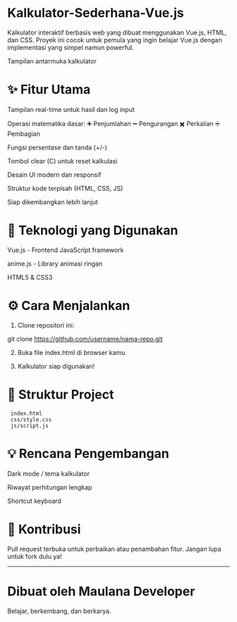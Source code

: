 # Kalkulator-Sederhana-Vue.js

Kalkulator interaktif berbasis web yang dibuat menggunakan Vue.js, HTML, dan CSS. Proyek ini cocok untuk pemula yang ingin belajar Vue.js dengan implementasi yang simpel namun powerful.


Tampilan antarmuka kalkulator

# ✨ Fitur Utama

Tampilan real-time untuk hasil dan log input

Operasi matematika dasar:
➕ Penjumlahan
➖ Pengurangan
✖️ Perkalian
➗ Pembagian

Fungsi persentase dan tanda (+/-)

Tombol clear (C) untuk reset kalkulasi

Desain UI modern dan responsif

Struktur kode terpisah (HTML, CSS, JS)

Siap dikembangkan lebih lanjut


# 🧠 Teknologi yang Digunakan

Vue.js - Frontend JavaScript framework

anime.js - Library animasi ringan

HTML5 & CSS3


# ⚙️ Cara Menjalankan

1. Clone repositori ini:

git clone https://github.com/username/nama-repo.git


2. Buka file index.html di browser kamu


3. Kalkulator siap digunakan!



# 📁 Struktur Project
     index.html
     css/style.css
     js/script.js

# 💡 Rencana Pengembangan

Dark mode / tema kalkulator

Riwayat perhitungan lengkap

Shortcut keyboard


# 🙌 Kontribusi

Pull request terbuka untuk perbaikan atau penambahan fitur. Jangan lupa untuk fork dulu ya!


---

# Dibuat oleh Maulana Developer
Belajar, berkembang, dan berkarya.

